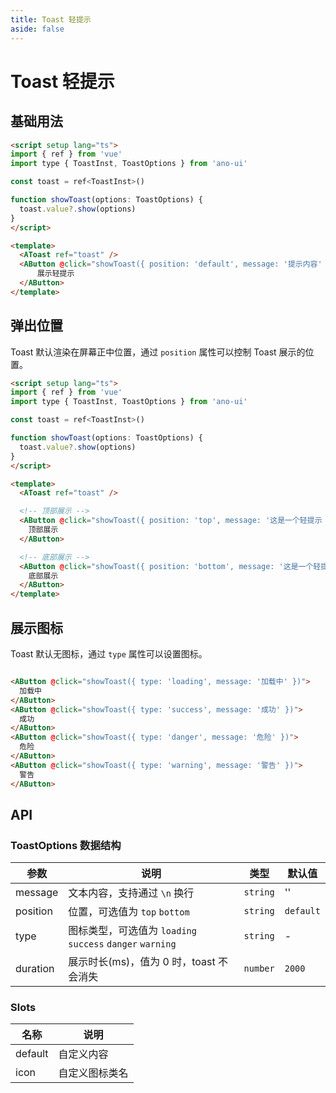 ```yaml
---
title: Toast 轻提示
aside: false
---
```


# Toast 轻提示

## 基础用法

```html
<script setup lang="ts">
import { ref } from 'vue'
import type { ToastInst, ToastOptions } from 'ano-ui'

const toast = ref<ToastInst>()

function showToast(options: ToastOptions) {
  toast.value?.show(options)
}
</script>

<template>
  <AToast ref="toast" />
  <AButton @click="showToast({ position: 'default', message: '提示内容' })">
      展示轻提示
  </AButton>
</template>
```

## 弹出位置

Toast 默认渲染在屏幕正中位置，通过 `position` 属性可以控制 Toast 展示的位置。

```html
<script setup lang="ts">
import { ref } from 'vue'
import type { ToastInst, ToastOptions } from 'ano-ui'

const toast = ref<ToastInst>()

function showToast(options: ToastOptions) {
  toast.value?.show(options)
}
</script>

<template>
  <AToast ref="toast" />

  <!-- 顶部展示 -->
  <AButton @click="showToast({ position: 'top', message: '这是一个轻提示 2 秒后消失。' })">
    顶部展示
  </AButton>

  <!-- 底部展示 -->
  <AButton @click="showToast({ position: 'bottom', message: '这是一个轻提示 2 秒后消失。' })">
    底部展示
  </AButton>
</template>
```

## 展示图标

Toast 默认无图标，通过 `type` 属性可以设置图标。

```html

<AButton @click="showToast({ type: 'loading', message: '加载中' })">
  加载中
</AButton>
<AButton @click="showToast({ type: 'success', message: '成功' })">
  成功
</AButton>
<AButton @click="showToast({ type: 'danger', message: '危险' })">
  危险
</AButton>
<AButton @click="showToast({ type: 'warning', message: '警告' })">
  警告
</AButton>
```

## API

### ToastOptions 数据结构

| 参数 | 说明 | 类型 | 默认值 |
| --- | --- | --- | --- |
| message | 文本内容，支持通过 `\n` 换行 | `string` | '' |
| position | 位置，可选值为 `top` `bottom`  | `string` | `default` |
| type | 图标类型，可选值为 `loading` `success` `danger` `warning` | `string` | - |
| duration | 展示时长(ms)，值为 0 时，toast 不会消失 | `number` | `2000` |

### Slots

| 名称 | 说明 |
| --- | --- |
| default | 自定义内容 |
| icon | 自定义图标类名 | `string` | - |
